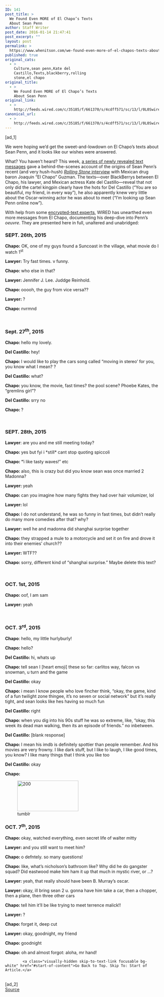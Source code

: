 ```yaml
---
ID: 141
post_title: >
  We Found Even MORE of El Chapo’s Texts
  About Sean Penn
author: Staff Writer
post_date: 2016-01-14 21:47:41
post_excerpt: ""
layout: post
permalink: >
  https://www.whenitson.com/we-found-even-more-of-el-chapos-texts-about-sean-penn/
published: true
original_cats:
  - >
    Culture,sean penn,Kate del
    Castillo,Texts,blackberry,rolling
    stone,el chapo
original_title:
  - >
    We Found Even MORE of El Chapo’s Texts
    About Sean Penn
original_link:
  - >
    http://feeds.wired.com/c/35185/f/661370/s/4cdff571/sc/13/l/0L0Swired0N0C20A160C0A10Cwe0Efound0Eeven0Emore0Eof0Eel0Echapos0Etexts0Eabout0Esean0Epenn0C/story01.htm
canonical_url:
  - >
    http://feeds.wired.com/c/35185/f/661370/s/4cdff571/sc/13/l/0L0Swired0N0C20A160C0A10Cwe0Efound0Eeven0Emore0Eof0Eel0Echapos0Etexts0Eabout0Esean0Epenn0C/story01.htm
---
```

 [ad_1]
<br><div id=""><p>We were hoping we’d get the sweet-and-lowdown on El Chapo’s texts about Sean Penn, and it looks like our wishes were answered.</p>
<p>What? You haven’t heard?  This week, <a href="http://www.slate.com/blogs/the_slatest/2016/01/13/el_chapo_s_texts_to_mexican_actress_kate_del_castillo.html" target="_blank">a series of newly revealed text messages</a> gave a behind-the-scenes account of the origins of Sean Penn’s recent (and very hush-hush) <a href="http://www.rollingstone.com/culture/features/el-chapo-speaks-20160109" target="_blank"><em>Rolling Stone </em>interview</a> with Mexican drug baron Joaquin “El Chapo” Guzman. The texts—over BlackBerrys between El Chapo, his lawyer, and Mexican actress Kate del Castillo—reveal that not only did the cartel kingpin clearly have the hots for Del Castillo (“You are so beautiful, my friend, in every way”), he also apparently knew very little about the Oscar-winning actor he was about to meet (“I’m looking up Sean Penn online now”).</p>
<p>With help from some <a href="http://www.blastr.com/sites/blastr/files/2015/09/bunsenhoneydew.jpg" target="_blank">encrypted-text experts</a>, WIRED has unearthed even more messages from El Chapo, documenting his deep-dive into Penn’s <em>oeuvre</em>. They are presented here in full, unaltered and unabridged:</p>
<h3>SEPT. 26th, 2015</h3>
<p><strong>Chapo:</strong> OK, one of my guys found a Suncoast in the village, what movie do I watch 1<sup>st</sup></p>
<p><strong>Lawyer: </strong>Try fast times. v funny.</p>
<p><strong>Chapo: </strong>who else in that?</p>
<p><strong>Lawyer: </strong>Jennifer J. Lee. Juddge Reinhold.</p>
<p><strong>Chapo: </strong>ooooh, the guy from vice versa??</p>
<p><strong>Lawyer: </strong>?</p>
<p><strong>Chapo: </strong>nvrmnd</p>
<p> </p>
<h3>Sept. 27<sup>th</sup>, 2015</h3>
<p><strong>Chapo: </strong>hello my lovely.</p>
<p><strong>Del Castillo: </strong>hey!</p>
<p><strong>Chapo: </strong>I would like to play the cars song called “moving in stereo’ for you, you know what I mean? ?</p>
<p><strong>Del Castillo: </strong>what?</p>
<p><strong>Chapo: </strong>you know, the movie, fast times? the pool scene? Phoebe Kates, the “gremlins girl”?</p>
<p><strong>Del Castillo: </strong>srry no</p>
<p><strong>Chapo: </strong>?</p>
<p> </p>
<h3>SEPT. 28th, 2015</h3>
<p><strong>Lawyer</strong>: are you and me still meeting today?</p>
<p><strong>Chapo: </strong>yes but fyi i *still* cant stop quoting spiccoli</p>
<p><strong>Chapo: “</strong>i like tasty waves!” etc</p>
<p><strong>Chapo: </strong>also, this is crazy but did you know sean was once married 2 Madonna?</p>
<p><strong>Lawyer: </strong>yeah</p>
<p><strong>Chapo: </strong>can you imagine how many fights they had over hair volumizer, lol</p>
<p><strong>Lawyer: </strong>lol</p>
<p><strong>Chapo: </strong>I do not understand, he was so funny in fast times, but didn’t really do many more comedies after that? why?</p>
<p><strong>Lawyer:</strong> well he and madonna did shanghai surprise together</p>
<p><strong>Chapo: </strong>they strapped a mule to a motorcycle and set it on fire and drove it into their enemies’ church??</p>
<p><strong>Lawyer: </strong>WTF??</p>
<p><strong>Chapo: </strong>sorry, different kind of “shanghai surprise.” Maybe delete this text?</p>
<p> </p>
<h3>OCT. 1st, 2015<br/></h3>
<p><strong>Chapo: </strong>oof, I am sam</p>
<p><strong>Lawyer: </strong>yeah</p>
<p> </p>
<h3>OCT. 3<sup>rd</sup>, 2015</h3>
<p><strong>Chapo</strong>: hello, my little hurlyburly!</p>
<p><strong>Chapo: </strong>hello?</p>
<p><strong>Del Castillo: </strong>hi, whats up</p>
<p><strong>Chapo: </strong>tell sean I [heart emoji] these so far: carlitos way, falcon vs snowman, u turn and the game</p>
<p><strong>Del Castillo: </strong>okay</p>
<p><strong>Chapo: </strong>i mean I know people who love fincher think, “okay, the game, kind of a fun twilight zone thingee, it’s no seven or social network” but it’s really tight, and sean looks like hes having so much fun</p>
<p><strong>Del Castillo: </strong>right</p>
<p><strong>Chapo: </strong>when you dig into his 90s stuff he was so extreme, like, “okay, this week its dead man walking, then its an episode of friends.” no inbetween.</p>
<p><strong>Del Castillo: </strong>[blank response]</p>
<p><strong>Chapo: </strong>I mean his imdb is definitely spottier than people remember. And his movies are very frowny. I like dark stuff, but I like to laugh, I like good times, you know? I like many things that I think you like too</p>
<p><strong>Del Castillo: </strong>okay</p>
<p><strong>Chapo: </strong></p>
<figure attachment_1960296="" class="wp-caption landscape alignnone" data-js="fader"><a href="http://www.whenitson.com/wp-content/uploads/2016/01/We-Found-Even-MORE-of-El-Chapos-Texts-About-Sean-Penn.gif"><img src="http://www.whenitson.com/wp-content/uploads/2016/01/We-Found-Even-MORE-of-El-Chapos-Texts-About-Sean-Penn.gif" alt="200" width="200" height="100" class="size-200-100-thumbnail wp-image-1960296"/></a><figcaption class="wp-caption-text link-underline"><span class="credit link-underline-sm"><span aria-hidden="true" class="ui ui ui-photo inline-block ui-credit relative opacity-5 marg-r-micro"/> tumblr</span></figcaption></figure><h3>OCT. 7<sup>th</sup>, 2015</h3>
<p><strong>Chapo: </strong>okay, watched everything, even secret life of walter mitty</p>
<p><strong>Lawyer: </strong>and you still want to meet him?</p>
<p><strong>Chapo: </strong>o defntely. so many questions!</p>
<p><strong>Chapo:</strong> like, what’s nicholson’s bathroom like? Why did he do gangster squad? Did eastwood make him ham it up that much in mystic river, or …?</p>
<p><strong>Lawyer: </strong>yeah, that really should have been B. Murray’s oscar.</p>
<p><strong>Lawyer: </strong>okay, ill bring sean 2 u. gonna have him take a car, then a chopper, then a plane, then three other cars</p>
<p><strong>Chapo: </strong>tell him it’ll be like trying to meet terrence malick!!</p>
<p><strong>Lawyer: </strong>?</p>
<p><strong>Chapo: </strong>forget it, deep cut</p>
<p><strong>Lawyer: </strong>okay, goodnight, my friend</p>
<p><strong>Chapo: </strong>goodnight</p>
<p><strong>Chapo:</strong> oh and almost forgot: aloha, mr hand!</p>

			<a class="visually-hidden skip-to-text-link focusable bg-white" href="#start-of-content">Go Back to Top. Skip To: Start of Article.</a>

			
</div>
<br>[ad_2]
<br><a href="http://feeds.wired.com/c/35185/f/661370/s/4cdff571/sc/13/l/0L0Swired0N0C20A160C0A10Cwe0Efound0Eeven0Emore0Eof0Eel0Echapos0Etexts0Eabout0Esean0Epenn0C/story01.htm">Source </a>